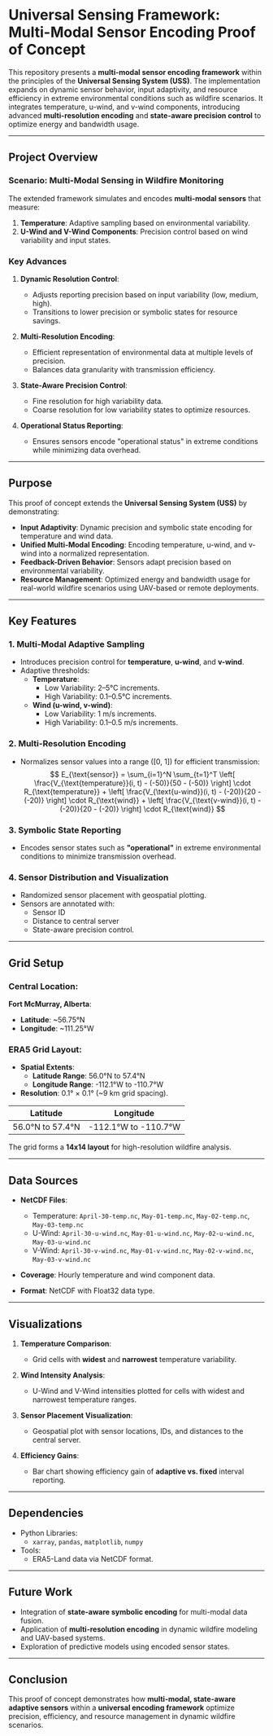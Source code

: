 # **Universal Sensing Framework: Multi-Modal Sensor Encoding Proof of Concept**

This repository presents a **multi-modal sensor encoding framework** within the principles of the **Universal Sensing System (USS)**. The implementation expands on dynamic sensor behavior, input adaptivity, and resource efficiency in extreme environmental conditions such as wildfire scenarios. It integrates temperature, u-wind, and v-wind components, introducing advanced **multi-resolution encoding** and **state-aware precision control** to optimize energy and bandwidth usage.

---

## **Project Overview**

### **Scenario: Multi-Modal Sensing in Wildfire Monitoring**
The extended framework simulates and encodes **multi-modal sensors** that measure:
1. **Temperature**: Adaptive sampling based on environmental variability.
2. **U-Wind and V-Wind Components**: Precision control based on wind variability and input states.

### **Key Advances**
1. **Dynamic Resolution Control**:
   - Adjusts reporting precision based on input variability (low, medium, high).
   - Transitions to lower precision or symbolic states for resource savings.

2. **Multi-Resolution Encoding**:
   - Efficient representation of environmental data at multiple levels of precision.
   - Balances data granularity with transmission efficiency.

3. **State-Aware Precision Control**:
   - Fine resolution for high variability data.
   - Coarse resolution for low variability states to optimize resources.

4. **Operational Status Reporting**:
   - Ensures sensors encode "operational status" in extreme conditions while minimizing data overhead.

---

## **Purpose**
This proof of concept extends the **Universal Sensing System (USS)** by demonstrating:
- **Input Adaptivity**: Dynamic precision and symbolic state encoding for temperature and wind data.
- **Unified Multi-Modal Encoding**: Encoding temperature, u-wind, and v-wind into a normalized representation.
- **Feedback-Driven Behavior**: Sensors adapt precision based on environmental variability.
- **Resource Management**: Optimized energy and bandwidth usage for real-world wildfire scenarios using UAV-based or remote deployments.

---

## **Key Features**

### **1. Multi-Modal Adaptive Sampling**
   - Introduces precision control for **temperature**, **u-wind**, and **v-wind**.
   - Adaptive thresholds:
     - **Temperature**:
       - Low Variability: 2–5°C increments.
       - High Variability: 0.1–0.5°C increments.
     - **Wind (u-wind, v-wind)**:
       - Low Variability: 1 m/s increments.
       - High Variability: 0.1–0.5 m/s increments.

### **2. Multi-Resolution Encoding**
   - Normalizes sensor values into a range \([0, 1]\) for efficient transmission:
$$
E_{\text{sensor}} = \sum_{i=1}^N \sum_{t=1}^T 
\left[ \frac{V_{\text{temperature}}(i, t) - (-50)}{50 - (-50)} \right] \cdot R_{\text{temperature}} +
\left[ \frac{V_{\text{u-wind}}(i, t) - (-20)}{20 - (-20)} \right] \cdot R_{\text{wind}} +
\left[ \frac{V_{\text{v-wind}}(i, t) - (-20)}{20 - (-20)} \right] \cdot R_{\text{wind}}
$$


### **3. Symbolic State Reporting**
   - Encodes sensor states such as **"operational"** in extreme environmental conditions to minimize transmission overhead.

### **4. Sensor Distribution and Visualization**
   - Randomized sensor placement with geospatial plotting.
   - Sensors are annotated with:
     - Sensor ID
     - Distance to central server
     - State-aware precision control.

---

## **Grid Setup**

### **Central Location**:
**Fort McMurray, Alberta**:  
- **Latitude**: ~56.75°N  
- **Longitude**: ~111.25°W  

### **ERA5 Grid Layout**:
- **Spatial Extents**:
   - **Latitude Range**: 56.0°N to 57.4°N  
   - **Longitude Range**: -112.1°W to -110.7°W  
- **Resolution**: 0.1° × 0.1° (~9 km grid spacing).  

| **Latitude**          | **Longitude**           |
|-----------------------|-------------------------|
| 56.0°N to 57.4°N      | -112.1°W to -110.7°W    |

The grid forms a **14x14 layout** for high-resolution wildfire analysis.

---

## **Data Sources**
- **NetCDF Files**:
   - Temperature: `April-30-temp.nc`, `May-01-temp.nc`, `May-02-temp.nc`, `May-03-temp.nc`  
   - U-Wind: `April-30-u-wind.nc`, `May-01-u-wind.nc`, `May-02-u-wind.nc`, `May-03-u-wind.nc`  
   - V-Wind: `April-30-v-wind.nc`, `May-01-v-wind.nc`, `May-02-v-wind.nc`, `May-03-v-wind.nc`  

- **Coverage**: Hourly temperature and wind component data.  
- **Format**: NetCDF with Float32 data type.  

---

## **Visualizations**

1. **Temperature Comparison**:
   - Grid cells with **widest** and **narrowest** temperature variability.

2. **Wind Intensity Analysis**:
   - U-Wind and V-Wind intensities plotted for cells with widest and narrowest temperature ranges.

3. **Sensor Placement Visualization**:
   - Geospatial plot with sensor locations, IDs, and distances to the central server.

4. **Efficiency Gains**:
   - Bar chart showing efficiency gain of **adaptive vs. fixed** interval reporting.

---

## **Dependencies**
- Python Libraries:
   - `xarray`, `pandas`, `matplotlib`, `numpy`  
- Tools:
   - ERA5-Land data via NetCDF format.

---

## **Future Work**
- Integration of **state-aware symbolic encoding** for multi-modal data fusion.  
- Application of **multi-resolution encoding** in dynamic wildfire modeling and UAV-based systems.  
- Exploration of predictive models using encoded sensor states.

---

## **Conclusion**
This proof of concept demonstrates how **multi-modal, state-aware adaptive sensors** within a **universal encoding framework** optimize precision, efficiency, and resource management in dynamic wildfire scenarios.
